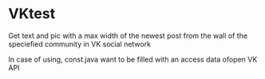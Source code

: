 # VKtest
Get text and pic with a max width of the newest post from the wall of the speciefied community in VK social network

In case of using, const.java want to be filled with an access data ofopen VK API

